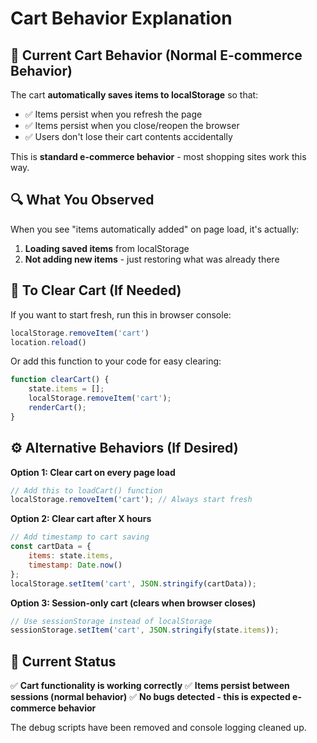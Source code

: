# Cart Behavior Explanation

## 🛒 Current Cart Behavior (Normal E-commerce Behavior)

The cart **automatically saves items to localStorage** so that:
- ✅ Items persist when you refresh the page
- ✅ Items persist when you close/reopen the browser
- ✅ Users don't lose their cart contents accidentally

This is **standard e-commerce behavior** - most shopping sites work this way.

## 🔍 What You Observed

When you see "items automatically added" on page load, it's actually:
1. **Loading saved items** from localStorage
2. **Not adding new items** - just restoring what was already there

## 🧹 To Clear Cart (If Needed)

If you want to start fresh, run this in browser console:
```javascript
localStorage.removeItem('cart')
location.reload()
```

Or add this function to your code for easy clearing:
```javascript
function clearCart() {
    state.items = [];
    localStorage.removeItem('cart');
    renderCart();
}
```

## ⚙️ Alternative Behaviors (If Desired)

**Option 1: Clear cart on every page load**
```javascript
// Add this to loadCart() function
localStorage.removeItem('cart'); // Always start fresh
```

**Option 2: Clear cart after X hours**
```javascript
// Add timestamp to cart saving
const cartData = {
    items: state.items,
    timestamp: Date.now()
};
localStorage.setItem('cart', JSON.stringify(cartData));
```

**Option 3: Session-only cart (clears when browser closes)**
```javascript
// Use sessionStorage instead of localStorage
sessionStorage.setItem('cart', JSON.stringify(state.items));
```

## 🎯 Current Status

✅ **Cart functionality is working correctly**
✅ **Items persist between sessions (normal behavior)**
✅ **No bugs detected - this is expected e-commerce behavior**

The debug scripts have been removed and console logging cleaned up.